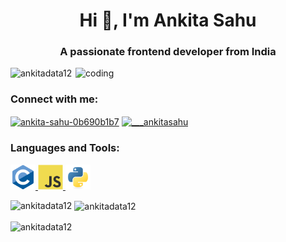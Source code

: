 <h1 align="center">Hi 👋, I'm Ankita Sahu</h1>
<h3 align="center">A passionate frontend developer from India</h3>
<img align="right" alt="coding" width="400" src="https://images.app.goo.gl/QL1NAAFz3dpb5gFY9">


<p align="left"> <img src="https://komarev.com/ghpvc/?username=ankitadata12&label=Profile%20views&color=0e75b6&style=flat" alt="ankitadata12" /> </p>

<h3 align="left">Connect with me:</h3>
<p align="left">
<a href="https://linkedin.com/in/ankita-sahu-0b690b1b7" target="blank"><img align="center" src="https://raw.githubusercontent.com/rahuldkjain/github-profile-readme-generator/master/src/images/icons/Social/linked-in-alt.svg" alt="ankita-sahu-0b690b1b7" height="30" width="40" /></a>
<a href="https://instagram.com/___ankitasahu" target="blank"><img align="center" src="https://raw.githubusercontent.com/rahuldkjain/github-profile-readme-generator/master/src/images/icons/Social/instagram.svg" alt="___ankitasahu" height="30" width="40" /></a>
</p>

<h3 align="left">Languages and Tools:</h3>
<p align="left"> <a href="https://www.cprogramming.com/" target="_blank" rel="noreferrer"> <img src="https://raw.githubusercontent.com/devicons/devicon/master/icons/c/c-original.svg" alt="c" width="40" height="40"/> </a> <a href="https://developer.mozilla.org/en-US/docs/Web/JavaScript" target="_blank" rel="noreferrer"> <img src="https://raw.githubusercontent.com/devicons/devicon/master/icons/javascript/javascript-original.svg" alt="javascript" width="40" height="40"/> </a> <a href="https://www.python.org" target="_blank" rel="noreferrer"> <img src="https://raw.githubusercontent.com/devicons/devicon/master/icons/python/python-original.svg" alt="python" width="40" height="40"/> </a> </p>

<p><img align="left" src="https://github-readme-stats.vercel.app/api/top-langs?username=ankitadata12&show_icons=true&locale=en&layout=compact" alt="ankitadata12" /></p>

<p>&nbsp;<img align="center" src="https://github-readme-stats.vercel.app/api?username=ankitadata12&show_icons=true&locale=en" alt="ankitadata12" /></p>

<p><img align="center" src="https://github-readme-streak-stats.herokuapp.com/?user=ankitadata12&" alt="ankitadata12" /></p>
